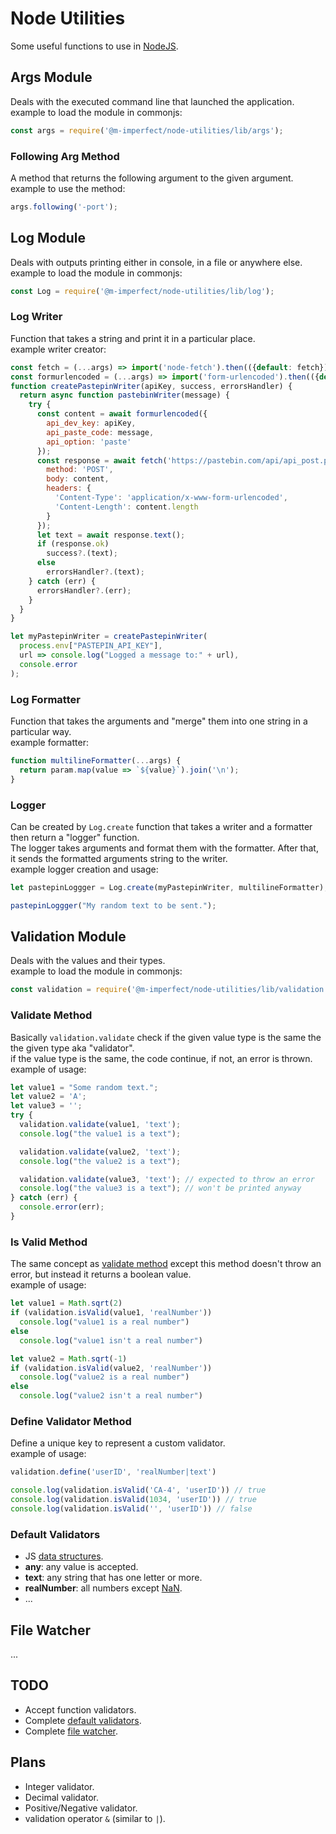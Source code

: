 # Node Utilities
Some useful functions to use in [NodeJS](https://nodejs.org/).

## Args Module
Deals with the executed command line that launched the application.  
example to load the module in commonjs:
```js
const args = require('@m-imperfect/node-utilities/lib/args');
```

### Following Arg Method
A method that returns the following argument to the given argument.  
example to use the method:
```js
args.following('-port');
```

## Log Module
Deals with outputs printing either in console, in a file or anywhere else.  
example to load the module in commonjs:
```js
const Log = require('@m-imperfect/node-utilities/lib/log');
```

### Log Writer
Function that takes a string and print it in a particular place.  
example writer creator:
```js
const fetch = (...args) => import('node-fetch').then(({default: fetch}) => fetch(...args));
const formurlencoded = (...args) => import('form-urlencoded').then(({default: formurlencoded}) => formurlencoded(...args));
function createPastepinWriter(apiKey, success, errorsHandler) {
  return async function pastebinWriter(message) {
    try {
      const content = await formurlencoded({
        api_dev_key: apiKey,
        api_paste_code: message,
        api_option: 'paste'
      });
      const response = await fetch('https://pastebin.com/api/api_post.php', {
        method: 'POST',
        body: content,
        headers: {
          'Content-Type': 'application/x-www-form-urlencoded',
          'Content-Length': content.length
        }
      });
      let text = await response.text();
      if (response.ok)
        success?.(text);
      else
        errorsHandler?.(text);
    } catch (err) {
      errorsHandler?.(err);
    }
  }
}

let myPastepinWriter = createPastepinWriter(
  process.env["PASTEPIN_API_KEY"],
  url => console.log("Logged a message to:" + url),
  console.error
);
```

### Log Formatter
Function that takes the arguments and "merge" them into one string in a particular way.  
example formatter:
```js
function multilineFormatter(...args) {
  return param.map(value => `${value}`).join('\n');
}
```

### Logger
Can be created by `Log.create` function that takes a writer and a formatter then return a "logger" function.  
The logger takes arguments and format them with the formatter. After that, it sends the formatted arguments string to the writer.  
example logger creation and usage:
```js
let pastepinLoggger = Log.create(myPastepinWriter, multilineFormatter);

pastepinLoggger("My random text to be sent.");
```

## Validation Module
Deals with the values and their types.  
example to load the module in commonjs:
```js
const validation = require('@m-imperfect/node-utilities/lib/validation');
```

### Validate Method
Basically `validation.validate` check if the given value type is the same the the given type aka "validator".  
if the value type is the same, the code continue, if not, an error is thrown.
example of usage:
```js
let value1 = "Some random text.";
let value2 = 'A';
let value3 = '';
try {
  validation.validate(value1, 'text');
  console.log("the value1 is a text");

  validation.validate(value2, 'text');
  console.log("the value2 is a text");

  validation.validate(value3, 'text'); // expected to throw an error
  console.log("the value3 is a text"); // won't be printed anyway
} catch (err) {
  console.error(err);
}
```

### Is Valid Method
The same concept as [validate method](#Validate-Method) except this method doesn't throw an error, but instead it returns a boolean value.  
example of usage:
```js
let value1 = Math.sqrt(2)
if (validation.isValid(value1, 'realNumber'))
  console.log("value1 is a real number")
else
  console.log("value1 isn't a real number")

let value2 = Math.sqrt(-1)
if (validation.isValid(value2, 'realNumber'))
  console.log("value2 is a real number")
else
  console.log("value2 isn't a real number")
```

### Define Validator Method
Define a unique key to represent a custom validator.  
example of usage:
```js
validation.define('userID', 'realNumber|text')

console.log(validation.isValid('CA-4', 'userID')) // true
console.log(validation.isValid(1034, 'userID')) // true
console.log(validation.isValid('', 'userID')) // false
```

### Default Validators
- JS [data structures](https://developer.mozilla.org/en-US/docs/Web/JavaScript/Data_structures).
- **any**: any value is accepted.
- **text**: any string that has one letter or more.
- **realNumber**: all numbers except [NaN](https://developer.mozilla.org/en-US/docs/Web/JavaScript/Reference/Global_Objects/NaN).
- ...

## File Watcher
...

## TODO
- Accept function validators.
- Complete [default validators](#Default-Validators).
- Complete [file watcher](#File-Watcher).

## Plans
- Integer validator.
- Decimal validator.
- Positive/Negative validator.
- validation operator `&` (similar to `|`).
